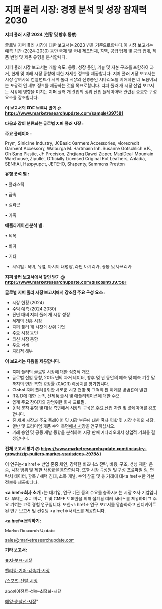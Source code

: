 # 지퍼 풀러 시장: 경쟁 분석 및 성장 잠재력 2030

<strong>지퍼 풀러 시장 2024 (현황 및 향후 동향)</strong>

글로벌 지퍼 풀러 시장에 대한 보고서는 2023 년을 기준으로합니다.이 시장 보고서는 예측 기간 (2024-2030) 동안 국제 및 국내 제조업체, 지역, 공급 업체 및 공급 업체, 제품 변형 및 제품 유형을 분석합니다.

지퍼 풀러 시장 보고서는 개발 속도, 용량, 성장 동인, 기술 및 자본 구조를 포함하여 과거, 현재 및 미래 시장 동향에 대한 자세한 정보를 제공합니다. 지퍼 풀러 시장 보고서는 시장 참여자와 컨설턴트가 지퍼 풀러 시장의 진행중인 시나리오를 이해하는 데 도움이되는 포괄적 인 세부 정보를 제공하는 것을 목표로합니다. 지퍼 풀러 개 시장 산업 보고서는 시장에 영향을 미치는 지퍼 풀러 개 산업의 상위 산업 플레이어와 관련된 중요한 구성 요소를 강조합니다.



<strong>이 보고서의 PDF 브로셔 받기 @ <a href=https://www.marketresearchupdate.com/sample/397581>https://www.marketresearchupdate.com/sample/397581</a></strong>



<strong>다음과 같이 분류되는 글로벌 지퍼 풀러 시장 :</strong>



<strong>주요 플레이어 :</strong>

Prym, Sinicline Industry, JCBasic Garment Accessories, Morecredit Garment Accessory, Walburga M. Hartmann Inh. Susanne Gotschlich e.K., Oh Sung Plastic, JH Precision, Zhejiang Dawei Zipper, MagiDeal, Mountain Warehouse, Zipuller, Officially Licensed Original Hot Leathers, Anladia, SENHAI, Happyupcit, JETEHO, Shapenty, Sammons Preston



<strong>유형 분석 별 :</strong>

• 플라스틱

• 금속

• 실리콘

• 가죽



<strong>애플리케이션 분석 별 :</strong>

• 의복

• 바지

• 기타

<ul>
  <li>지역별 : 북미, 유럽, 아시아 태평양, 라틴 아메리카, 중동 및 아프리카</li>
</ul>


<strong>지퍼 풀러 보고서에서 할인 받기 @ <a href=https://www.marketresearchupdate.com/discount/397581>https://www.marketresearchupdate.com/discount/397581</a></strong>



<strong>글로벌 지퍼 풀러 시장 보고서에서 강조된 주요 구성 요소 :</strong>
<ul>
  <li>시장 현황 (2024)</li>
  <li>수익 예측 (2024-2030)</li>
  <li>전년 대비 지퍼 풀러 개 시장 성장</li>
  <li>세계의 신흥 시장</li>
  <li>지퍼 풀러 개 시장의 상위 기업</li>
  <li>주요 시장 동인</li>
  <li>최신 시장 동향</li>
  <li>주요 과제</li>
  <li>지리적 해부</li>
</ul>


<strong>이 보고서는 다음을 제공합니다.</strong>
<ul>
  <li>지퍼 풀러의 글로벌 시장에 대한 심층적 개요.</li>
  <li>글로벌 산업 동향, 2015 년의 과거 데이터, 향후 몇 년 동안의 예측 및 예측 기간 말까지의 연간 복합 성장률 (CAGR) 예상치를 평가합니다.</li>
  <li>Global 지퍼 풀러를위한 새로운 시장 전망 및 표적화 된 마케팅 방법론의 발견</li>
  <li>R &amp; D에 대한 논의, 신제품 출시 및 애플리케이션에 대한 수요.</li>
  <li>업계 주요 참여자의 광범위한 회사 프로필.</li>
  <li>동적 분자 유형 및 대상 측면에서 시장의 구성은<a href=> 주요 산</a>업 자원 및 플레이어를 강조합니다.</li>
  <li>전 세계 시장과 주요 플레이어 및 시장 부문에 대한 환자 역학 및 시장 수익의 성장.</li>
  <li>일반 및 프리미엄 제품 수익 측면<a href=>에서 시</a>장을 연구하십시오.</li>
  <li>거래 승인 및 공동 개발 동향을 분석하여 시장 판매 시나리오에서 상업적 기회를 결정합니다.</li>
</ul>



<strong>전체 보고서 받기 @ <a href=https://www.marketresearchupdate.com/industry-growth/zip-pullers-market-statistices-397581>https://www.marketresearchupdate.com/industry-growth/zip-pullers-market-statistices-397581</a></strong>

이 연구는<a href=> 산업 존중</a> 체인, 강력한 비즈니스 전략, 비용, 구조, 생성 제한, 운송, 시장 범위 및 제한 사용률을 통합합니다. 또한 시장 구성원 및 구성 프로파일 링, 연락처 데이터, 항목 / 혜택 침대, 소득 개발, 수익 창출 및 총 거래에 대<a href=>한 기본 </a>정보를 제공합니다.



<strong><a href=>회사 소</a>개 :</strong>
는 대기업, 연구 기관 등의 수요를 충족시키는 시장 조사 기업입니다. 우리는 주로 의료, IT 및 CMFE 도메인을 위해 설계된 여러 서비스를 제공하며 그 주요 기여는 고객 경험 연구입니다. 또한<a href=> 연구 보</a>고서를 맞춤화하고 신디케이트 된 연구 보고서 및 컨설팅 <a href=>서비스</a>를 제공합니다.



<strong><a href=>문의하기:</a></strong>

Market Research Update

sales@marketresearchupdate.com



<strong>기타 보고서:</strong>

<a href=https://www.linkedin.com/pulse/표지-부표-시장-동향-및-성장-전망-survey-spotlight-pro-24-analysis/>표지-부표-시장</a>

<a href=https://www.linkedin.com/pulse/헬리컬-기어-감속기-시장-경쟁-분석-및-성장-잠재력-2029-ji3rf/>헬리컬-기어-감속기-시장</a>

<a href=https://www.linkedin.com/pulse//스포츠-신발-시장-세분화-연구-및-목표-고객2029년-survey-spotlight-pro-24-analysis-hpggf/>/스포츠-신발-시장</a>

<a href=https://www.linkedin.com/pulse/apo에이전트-성능-최적화-시장-세분화-연구-및-목표-고객2030년-isdailynews-2ganf/>apo에이전트-성능-최적화-시장</a>

<a href=https://www.linkedin.com/pulse/해양-순찰선-시장-현재-및-미래-성장-2029-trendsetters-talk-360-analysis-qkfbf/>해양-순찰선-시장</a>"
